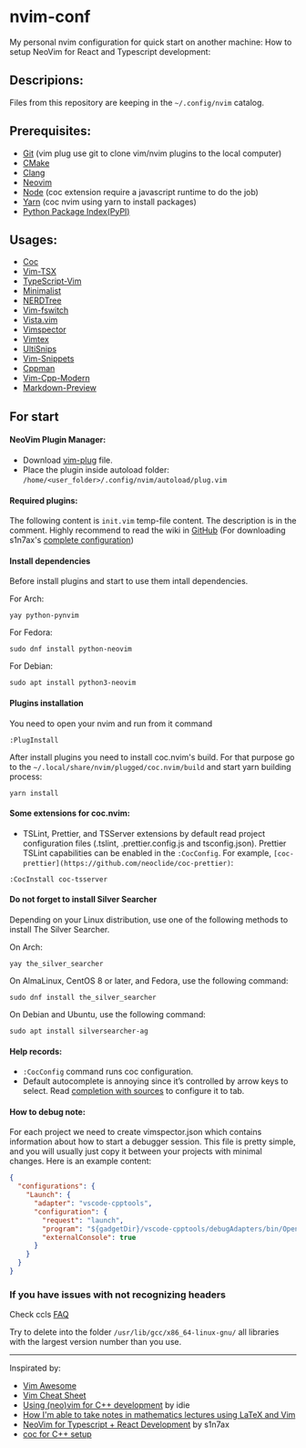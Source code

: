 # nvim-conf
My personal nvim configuration for quick start on another machine:
How to setup NeoVim for React and Typescript development:

## Descripions:
Files from this repository are keeping in the `~/.config/nvim` catalog.

## Prerequisites:
- [Git](https://git-scm.com/) (vim plug use git to clone vim/nvim plugins to the local computer)
- [CMake](https://cmake.org/)
- [Clang](https://clang.llvm.org/)
- [Neovim](https://neovim.io/)
- [Node](https://nodejs.org/en/) (coc extension require a javascript runtime to do the job)
- [Yarn](https://yarnpkg.com/) (coc nvim using yarn to install packages)
- [Python Package Index(PyPI)](https://developer.fedoraproject.org/tech/languages/python/pypi-installation.html)

## Usages:
 - [Coc](https://github.com/neoclide/coc.nvim)
 - [Vim-TSX](https://github.com/ianks/vim-tsx)
 - [TypeScript-Vim](https://github.com/leafgarland/typescript-vim)
 - [Minimalist](https://github.com/dikiaap/minimalist)
 - [NERDTree](https://github.com/scrooloose/nerdtree)
 - [Vim-fswitch](https://github.com/derekwyatt/vim-fswitch)
 - [Vista.vim](https://github.com/liuchengxu/vista.vim)
 - [Vimspector](https://github.com/puremourning/vimspector)
 - [Vimtex](https://github.com/lervag/vimtex)
 - [UltiSnips](https://github.com/sirver/ultisnips)
 - [Vim-Snippets](https://github.com/honza/vim-snippets)
 - [Cppman](https://github.com/aitjcize/cppman)
 - [Vim-Cpp-Modern](https://github.com/bfrg/vim-cpp-modern)
 - [Markdown-Preview](https://github.com/iamcco/markdown-preview.nvim)
## For start

#### NeoVim Plugin Manager:

- Download [vim-plug](https://raw.githubusercontent.com/junegunn/vim-plug/master/plug.vim) file.
- Place the plugin inside autoload folder: `/home/<user_folder>/.config/nvim/autoload/plug.vim`

#### Required plugins:

The following content is `init.vim` temp-file content. The description is in the comment. Highly recommend to read the wiki in [GitHub](https://github.com/neovim/neovim/wiki/Configuration) (For downloading s1n7ax's [complete configuration](https://github.com/s1n7ax/dotvim))

#### Install dependencies

Before install plugins and start to use them intall dependencies.

For Arch:
```console
yay python-pynvim
```

For Fedora:

```console
sudo dnf install python-neovim
```

For Debian:

```console
sudo apt install python3-neovim
```

#### Plugins installation

You need to open your nvim and run from it command

```
:PlugInstall
```

After install plugins you need to install coc.nvim's build. For that purpose go to the `~/.local/share/nvim/plugged/coc.nvim/build` and start yarn building process:

```console
yarn install
```

#### Some extensions for coc.nvim:

- TSLint, Prettier, and TSServer extensions by default read project configuration files (.tslint, .prettier.config.js and tsconfig.json). Prettier TSLint capabilities can be enabled in the `:CocConfig`. For example, `[coc-prettier](https://github.com/neoclide/coc-prettier)`:
```console
:CocInstall coc-tsserver
```

#### Do not forget to install Silver Searcher

Depending on your Linux distribution, use one of the following methods to install The Silver Searcher.

On Arch:
```console
yay the_silver_searcher
```

On AlmaLinux, CentOS 8 or later, and Fedora, use the following command:

```console
sudo dnf install the_silver_searcher
```

On Debian and Ubuntu, use the following command:

```console
sudo apt install silversearcher-ag
```

#### Help records:
 - `:CocConfig` command runs coc configuration.
 - Default autocomplete is annoying since it’s controlled by arrow keys to select. Read [completion with sources](https://github.com/neoclide/coc.nvim/wiki/Completion-with-sources) to configure it to tab.

#### How to debug note:

For each project we need to create vimspector.json which contains information about how to start a debugger session. This file is pretty simple, and you will usually just copy it between your projects with minimal changes. Here is an example content:

```json
{
  "configurations": {
    "Launch": {
      "adapter": "vscode-cpptools",
      "configuration": {
        "request": "launch",
        "program": "${gadgetDir}/vscode-cpptools/debugAdapters/bin/OpenDebugAD7",
        "externalConsole": true
      }
    }
  }
}
```

### If you have issues with not recognizing headers

Check ccls [FAQ](https://github.com/MaskRay/ccls/wiki/FAQ#some-cc-headers-are-not-recognized)

Try to delete into the folder `/usr/lib/gcc/x86_64-linux-gnu/` all libraries with the largest version number than you use. 

---

Inspirated by:
 - [Vim Awesome](https://vimawesome.com/)
 - [Vim Cheat Sheet](https://vim.rtorr.com/)
 - [Using (neo)vim for C++ development](https://idie.ru/posts/vim-modern-cpp/) by idie
 - [How I'm able to take notes in mathematics lectures using LaTeX and Vim](https://castel.dev/post/lecture-notes-1/)
 - [NeoVim for Typescript + React Development](https://medium.com/@s1n7ax/neovim-for-typescript-react-development-fdc7082c8a78) by s1n7ax
 - [coc for C++ setup](https://codevion.github.io/#!vim/coc.md)

